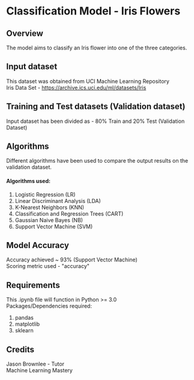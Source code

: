 # Classification Model - Iris Flowers

## Overview
The model aims to classify an Iris flower into one of the three categories.

## Input dataset
This dataset was obtained from UCI Machine Learning Repository  
Iris Data Set - https://archive.ics.uci.edu/ml/datasets/Iris

## Training and Test datasets (Validation dataset)
Input dataset has been divided as - 80% Train and 20% Test (Validation Dataset)

## Algorithms
Different algorithms have been used to compare the output results on the validation dataset.

#### Algorithms used:
1. Logistic Regression (LR)
2. Linear Discriminant Analysis (LDA)
3. K-Nearest Neighbors (KNN)
4. Classification and Regression Trees (CART)
5. Gaussian Naive Bayes (NB)
6. Support Vector Machine (SVM)

## Model Accuracy
Accuracy achieved ~ 93% (Support Vector Machine)  
Scoring metric used - "accuracy"

## Requirements
This .ipynb file will function in Python >= 3.0  
Packages/Dependencies required:
1. pandas
2. matplotlib
3. sklearn

## Credits
Jason Brownlee - Tutor  
Machine Learning Mastery
